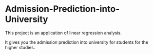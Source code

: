 # Admission-Prediction-into-University

This project is an application of linear regression analysis.

It gives you the admission prediction into university for students for the higher studies.
